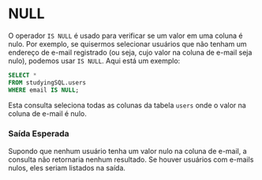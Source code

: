 # NULL

O operador `IS NULL` é usado para verificar se um valor em uma coluna é nulo. Por exemplo, se quisermos selecionar usuários que não tenham um endereço de e-mail registrado (ou seja, cujo valor na coluna de e-mail seja nulo), podemos usar `IS NULL`. Aqui está um exemplo:

```sql
SELECT *
FROM studyingSQL.users
WHERE email IS NULL;
```

Esta consulta seleciona todas as colunas da tabela `users` onde o valor na coluna de e-mail é nulo.

### Saída Esperada

Supondo que nenhum usuário tenha um valor nulo na coluna de e-mail, a consulta não retornaria nenhum resultado. Se houver usuários com e-mails nulos, eles seriam listados na saída.